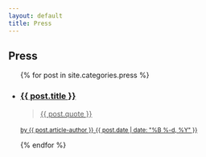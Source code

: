 ```yaml
---
layout: default
title: Press
---
```

## Press
<ul class="alternate-text-align">
{% for post in site.categories.press %}
<li>
<a href="{{ post.link }}" target="_blank">
<div>
<h3>{{ post.title }}</h3>
<blockquote>{{ post.quote }}</blockquote>

<small>by {{ post.article-author }}</small>
<small>{{ post.date | date: "%B %-d, %Y" }}</small>
</div>
</a>
</li>
{% endfor %}
</ul>
